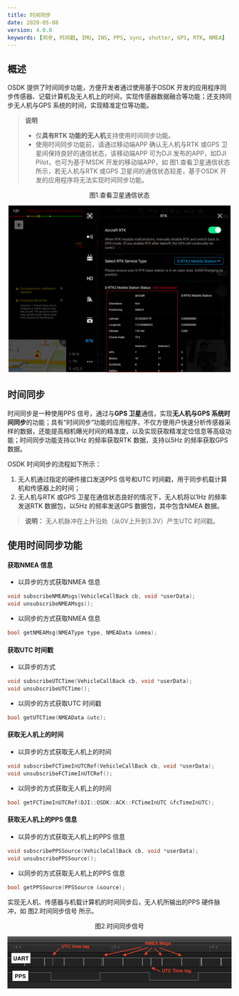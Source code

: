 ```yaml
---
title: 时间同步
date: 2020-05-08
version: 4.0.0
keywords: [同步, 时间戳, IMU, INS, PPS, sync, shutter, GPS, RTK, NMEA]
---
```


## 概述
OSDK 提供了时间同步功能，方便开发者通过使用基于OSDK 开发的应用程序同步传感器、记载计算机及无人机上的时间，实现传感器数据融合等功能；还支持同步无人机与GPS 系统的时间，实现精准定位等功能。

>**说明** 
> * 仅**具有RTK 功能的无人机**支持使用时间同步功能。
> * 使用时间同步功能前，请通过移动端APP 确认无人机与RTK 或GPS 卫星间保持良好的通信状态，该移动端APP 可为DJI 发布的APP，如DJI Pilot，也可为基于MSDK 开发的移动端APP，如 图1.查看卫星通信状态 所示，若无人机与RTK 或GPS 卫星间的通信状态较差，基于OSDK 开发的应用程序将无法实现时间同步功能。  
<div>
<div style="text-align: center"><p>图1.查看卫星通信状态 </p>
</div>
<div style="text-align: center"><p><span>
      <img src="../../images/positioning_prerequisites.png" width="500" alt/></span></p>
</div></div>

## 时间同步
时间同步是一种使用PPS 信号，通过与**GPS 卫星**通信，实现**无人机与GPS 系统时间同步**的功能；具有“时间同步”功能的应用程序，不仅方便用户快速分析传感器采样的数据，还能提高相机曝光时间的精准度，以及实现获取精准定位信息等高级功能；时间同步功能支持以1Hz 的频率获取RTK 数据，支持以5Hz 的频率获取GPS 数据。     

OSDK 时间同步的流程如下所示：    
1. 无人机通过指定的硬件接口发送PPS 信号和UTC 时间戳，用于同步机载计算机和传感器上的时间；
2. 无人机与RTK 或GPS 卫星在通信状态良好的情况下，无人机将以1Hz 的频率发送RTK 数据包，以5Hz 的频率发送GPS 数据包，其中包含NMEA 数据。

> **说明：** 无人机脉冲在上升沿处（从0V上升到3.3V）产生UTC 时间戳。

## 使用时间同步功能

#### 获取NMEA 信息

* 以异步的方式获取NMEA 信息
```c++
void subscribeNMEAMsgs(VehicleCallBack cb, void *userData);
void unsubscribeNMEAMsgs();
```

* 以同步的方式获取NMEA 信息
```c++
bool getNMEAMsg(NMEAType type, NMEAData &nmea);
```

#### 获取UTC 时间戳
* 以异步的方式

```c++
void subscribeUTCTime(VehicleCallBack cb, void *userData);
void unsubscribeUTCTime();
```

* 以同步的方式获取UTC 时间戳

```c++
bool getUTCTime(NMEAData &utc);
```

#### 获取无人机上的时间
* 以异步的方式获取无人机上的时间
```c++
void subscribeFCTimeInUTCRef(VehicleCallBack cb, void *userData);
void unsubscribeFCTimeInUTCRef();
```
* 以同步的方式获取无人机上的时间
```c++
bool getFCTimeInUTCRef(DJI::OSDK::ACK::FCTimeInUTC &fcTimeInUTC);
```

#### 获取无人机上的PPS 信息
* 以异步的方式获取无人机上的PPS 信息
```c++
void subscribePPSSource(VehicleCallBack cb, void *userData);
void unsubscribePPSSource();
```
* 以同步的方式获取无人机上的PPS 信息

```c++
bool getPPSSource(PPSSource &source);
```

实现无人机、传感器与机载计算机的时间同步后，无人机所输出的PPS 硬件脉冲，如 图2.时间同步信号 所示。

<div>
<div style="text-align: center"><p>图2.时间同步信号</p>
</div>
<div style="text-align: center"><p><span>
      <img src="../../images/samples/pps-uart-logic-analyzer.png" width="550" style="vertical-align:middle" alt/></span></p>
</div></div>
      
